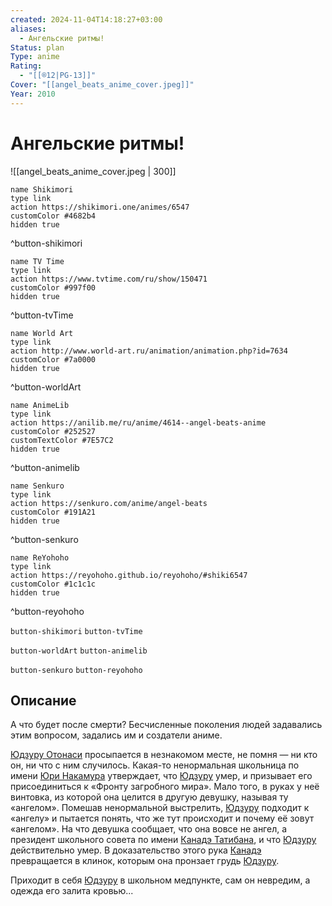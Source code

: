 ```yaml
---
created: 2024-11-04T14:18:27+03:00
aliases:
  - Ангельские ритмы!
Status: plan
Type: anime
Rating:
  - "[[®️12|PG-13]]"
Cover: "[[angel_beats_anime_cover.jpeg]]"
Year: 2010
---
```


# Ангельские ритмы!

![[angel_beats_anime_cover.jpeg | 300]]

```button
name Shikimori
type link
action https://shikimori.one/animes/6547
customColor #4682b4
hidden true
```
^button-shikimori

```button
name TV Time
type link
action https://www.tvtime.com/ru/show/150471
customColor #997f00
hidden true
```
^button-tvTime

```button
name World Art
type link
action http://www.world-art.ru/animation/animation.php?id=7634
customColor #7a0000
hidden true
```
^button-worldArt

```button
name AnimeLib
type link
action https://anilib.me/ru/anime/4614--angel-beats-anime
customColor #252527
customTextColor #7E57C2
hidden true
```
^button-animelib

```button
name Senkuro
type link
action https://senkuro.com/anime/angel-beats
customColor #191A21
hidden true
```
^button-senkuro

```button
name ReYohoho
type link
action https://reyohoho.github.io/reyohoho/#shiki6547
customColor #1c1c1c
hidden true
```
^button-reyohoho

`button-shikimori` `button-tvTime`

`button-worldArt` `button-animelib`

`button-senkuro` `button-reyohoho`

## Описание

А что будет после смерти? Бесчисленные поколения людей задавались этим вопросом, задались им и создатели аниме.

[Юдзуру Отонаси](https://shikimori.one/characters/24502-yuzuru-otonashi) просыпается в незнакомом месте, не помня — ни кто он, ни что с ним случилось. Какая-то ненормальная школьница по имени [Юри Накамура](https://shikimori.one/characters/22370-yuri-nakamura) утверждает, что [Юдзуру](https://shikimori.one/characters/24502-yuzuru-otonashi) умер, и призывает его присоединиться к «Фронту загробного мира». Мало того, в руках у неё винтовка, из которой она целится в другую девушку, называя ту «ангелом». Помешав ненормальной выстрелить, [Юдзуру](https://shikimori.one/characters/24502-yuzuru-otonashi) подходит к «ангелу» и пытается понять, что же тут происходит и почему её зовут «ангелом». На что девушка сообщает, что она вовсе не ангел, а президент школьного совета по имени [Канадэ Татибана](https://shikimori.one/characters/22369-kanade-tachibana), и что [Юдзуру](https://shikimori.one/characters/24502-yuzuru-otonashi) действительно умер. В доказательство этого рука [Канадэ](https://shikimori.one/characters/22369-kanade-tachibana) превращается в клинок, которым она пронзает грудь [Юдзуру](https://shikimori.one/characters/24502-yuzuru-otonashi).

Приходит в себя [Юдзуру](https://shikimori.one/characters/24502-yuzuru-otonashi) в школьном медпункте, сам он невредим, а одежда его залита кровью...
